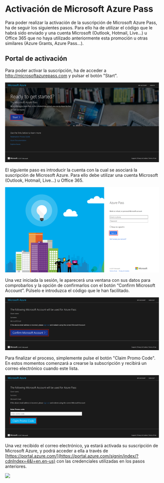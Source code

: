 Activación de Microsoft Azure Pass
===============================

Para poder realizar la activación de la suscripción de Microsoft Azure Pass, ha
de seguir los siguientes pasos. Para ello ha de utilizar el código que le habrá
sido enviado y una cuenta Microsoft (Outlook, Hotmail, Live…) u Office 365 que no haya
utilizado anteriormente esta promoción u otras similares (Azure Grants, Azure
Pass…).

Portal de activación 
---------------------

Para poder activar la suscripción, ha de acceder a
<http://microsoftazurepass.com> y pulsar el botón "Start".

![](media/1.PNG)

El siguiente paso es introducir la cuenta con la cual se asociará la suscripción
de Microsoft Azure. Para ello debe utilizar una cuenta Microsoft (Outlook, Hotmail, Live…) u Office 365.

![](media/2.PNG)

Una vez iniciada la sesión, le aparecerá una ventana con sus datos para
comprobarlos y la opción de confirmarlos con el botón “Confirm Microsoft Account”. Púlselo e introduzca el código que le han facilitado.

![](media/3.PNG)

Para finalizar el proceso, simplemente pulse el botón "Claim Promo Code". En estos momentos comenzará a crearse la subscripción y recibirá un correo electrónico cuando este lista.

![](media/4.PNG)

Una vez recibido el correo electrónico, ya estará activada su suscripción de
Microsoft Azure, y podrá acceder a ella a través de
[https://portal.azure.com/](https://portal.azure.com/signin/index/?cdnIndex=4&l=en.en-us)
con las credenciales utilizadas en los pasos anteriores.

![](media/04d07f5128fe1d4fc4b5485217c27806.png)